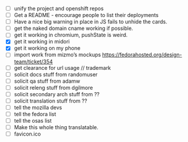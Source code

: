 - [ ] unify the project and openshift repos
- [ ] Get a README - encourage people to list their deployments
- [ ] Have a nice big warning in place in JS fails to unhide the cards.
- [ ] get the naked domain cname working if possible.
- [ ] get it working in chromium, pushState is weird.
- [X] get it working in midori
- [X] get it working on my phone
- [ ] import work from mizmo’s mockups https://fedorahosted.org/design-team/ticket/354
- [ ] get clearance for url usage // trademark
- [ ] solicit docs stuff from randomuser
- [ ] solicit qa stuff from adamw
- [ ] solicit releng stuff from dgilmore
- [ ] solicit secondary arch stuff from ??
- [ ] solicit translation stuff from ??
- [ ] tell the mozilla devs
- [ ] tell the fedora list
- [ ] tell the osas list
- [ ] Make this whole thing translatable.
- [ ] favicon.ico

